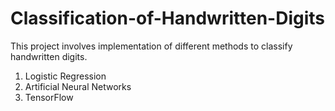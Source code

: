 # Classification-of-Handwritten-Digits
This project involves implementation of different methods to classify handwritten digits.

1. Logistic Regression
2. Artificial Neural Networks
3. TensorFlow
